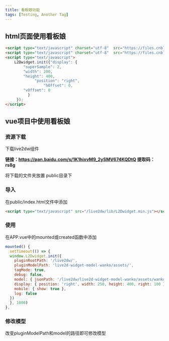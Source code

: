 ```yaml
---
title: 看板娘功能
tags: [Testing, Another Tag]
---
```


## html页面使用看板娘

```html
<script type="text/javascript" charset="utf-8"  src="https://files.cnblogs.com/files/liuzhou1/L2Dwidget.0.min.js"></script>
<script type="text/javascript" charset="utf-8"  src="https://files.cnblogs.com/files/liuzhou1/L2Dwidget.min.js"></script>
<script type="text/javascript">
    L2Dwidget.init({"display": {
        "superSample": 2,
        "width": 200,
        "height": 400,
             "position": "right",
                 "hOffset": 0,
        "vOffset": 0
          }
     });
</script>
```

## vue项目中使用看板娘

### 资源下载

下载live2dw组件

**链接：https://pan.baidu.com/s/1K1hixvM9_2ySMV674KQDtQ 提取码：rs8g**

将下载的文件夹放置 public目录下
<!-- more -->
### 导入

在public/index.html文件中添加

```html
<script type="text/javascript" src="/live2dw/lib/L2Dwidget.min.js"></script>
```


### 使用

在APP.vue中的mounted或created函数中添加

```js
mounted() {
  setTimeout(() => {
  window.L2Dwidget.init({
    pluginRootPath: '/live2dw/',
    pluginModelPath: 'live2d-widget-model-wanko/assets/',
    tagMode: true,
    debug: false,
    model: { jsonPath: '/live2dw/live2d-widget-model-wanko/assets/wanko.model.json' },
    display: { position: 'right', width: 250, height: 400, right: 100 },
    mobile: { show: true },
    log: false
  })
  }, 1000)
},
```

### 修改模型

改变pluginModelPath和model的路径即可修改模型